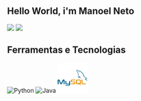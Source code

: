 ## Hello World, i'm Manoel Neto

 <a href = "mailto:contato@manoelantonio8105@gmail.com"><img loading="lazy" src="https://img.shields.io/badge/Gmail-D14836?style=for-the-badge&logo=gmail&logoColor=white" target="_blank"></a> <a href="https://instagram.com/m.martiniano.neto" target="_blank"><img loading="lazy" src="https://img.shields.io/badge/-Instagram-%23E4405F?style=for-the-badge&logo=instagram&logoColor=white" target="_blank"></a>
## Ferramentas e Tecnologias

<img src="https://cdn.jsdelivr.net/gh/devicons/devicon/icons/python/python-original.svg" alt="Python" width="70" height="70"/> <img src="https://cdn.jsdelivr.net/gh/devicons/devicon/icons/java/java-plain.svg" alt="Java" width="70" height="70"/> <img src="https://raw.githubusercontent.com/devicons/devicon/master/icons/mysql/mysql-original-wordmark.svg" alt="MySQL Workbench" width="70" height="70"/>

